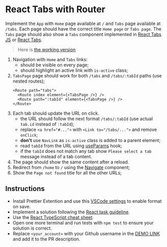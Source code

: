 # React Tabs with Router

Implement the `App` with `Home` page available at `/` and `Tabs` page available
at `/tabs`. Each page should have the correct title `Home page` or `Tabs page`.
The `Tabs` page should also show a `Tabs` component implemented in [React Tabs JS](https://github.com/mate-academy/react_tabs-js#react-tabs-js)
or [React Tabs](https://github.com/mate-academy/react_tabs#react-tabs).

> Here is [the working version](https://mate-academy.github.io/react_tabs-with-router)

1. Navigation with `Home` and `Tabs` links:
   - should be visible on every page;
   - should highlight an active link with `is-active` class;
1. `TabsPage` page should work for both `/tabs` and `/tabs/:tabId` paths (use nested routes);
   ```tsx
   <Route path="tabs">
     <Route index element={<TabsPage />} />
     <Route path=":tabId" element={<TabsPage />} />
   </Route>
   ```
1. Each tab should update the URL on click.
   - the URL should follow the next format `/tabs/:tabId` (use actual `tab.id` instead of `:tabId`);
   - replace `<a href="#...">` with `<Link to="/tabs/...">` and remove `onClick`;
   - **don't** use `NavLink` as `is-active` class is added to a parent element;
   - read `tabId` from the URL using [useParams](https://reactrouter.com/en/main/hooks/use-params) hook;
   - if the `tabId` does not match any tab show `Please select a tab` message instead of a tab content.
1. The page should show the same content after a reload.
1. Redirect from `/home` to `/` using the [Navigate](https://reactrouter.com/en/main/components/navigate) component;
1. Show the `Page not found` title for all the other URLs;

## Instructions

- Install Prettier Extention and use this [VSCode settings](https://mate-academy.github.io/fe-program/tools/vscode/settings.json) to enable format on save.
- Implement a solution following the [React task guideline](https://github.com/mate-academy/react_task-guideline#react-tasks-guideline).
- Use the [React TypeScript cheat sheet](https://mate-academy.github.io/fe-program/js/extra/react-typescript).
- Open one more terminal and run tests with `npm test` to ensure your solution is correct.
- Replace `<your_account>` with your Github username in the [DEMO LINK](https://igor-romasiuk.github.io/react_tabs-with-router/) and add it to the PR description.
